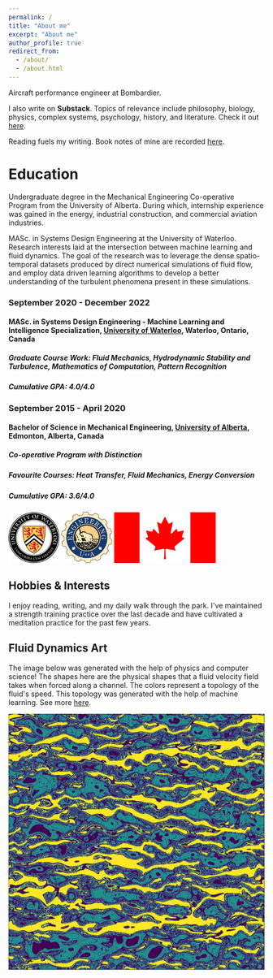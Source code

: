 ```yaml
---
permalink: /
title: "About me"
excerpt: "About me"
author_profile: true
redirect_from: 
  - /about/
  - /about.html
---
```


Aircraft performance engineer at Bombardier.

I also write on **Substack**. Topics of relevance include philosophy, biology, physics, complex systems, psychology, history, and literature. Check it out [here](https://johnlyne.substack.com/).

Reading fuels my writing. Book notes of mine are recorded [here](https://john-lyne.github.io/booknotes/).

Education
======
Undergraduate degree in the Mechanical Engineering Co-operative Program from the University of Alberta. During which, internship experience was gained in the energy, industrial construction, and commercial aviation industries.

MASc. in Systems Design Engineering at the University of Waterloo. Research interests laid at the intersection between machine learning and fluid dynamics. The goal of the research was to leverage the dense spatio-temporal datasets produced by direct numerical simulations of fluid flow, and employ data driven learning algorithms to develop a better understanding of the turbulent phenomena present in these simulations.

### September 2020 - December 2022

#### **MASc. in Systems Design Engineering - Machine Learning and Intelligence Specialization, [University of Waterloo](https://uwaterloo.ca/engineering/), Waterloo, Ontario, Canada** 
##### **Graduate Course Work: Fluid Mechanics, Hydrodynamic Stability and Turbulence, Mathematics of Computation, Pattern Recognition**

##### **Cumulative GPA: 4.0/4.0**

### September 2015 - April 2020

#### **Bachelor of Science in Mechanical Engineering, [University of Alberta](https://www.ualberta.ca/engineering/index.html), Edmonton, Alberta, Canada**

##### **Co-operative Program with Distinction**

##### Favourite Courses: Heat Transfer, Fluid Mechanics, Energy Conversion

##### **Cumulative GPA: 3.6/4.0**

<img src="/images/uwaterloo.png" alt="drawing" width="100"/>   <img src="/images/uofa.png" alt="drawing" width="100"/> <img src="/images/canada.png" alt="drawing" width="200"/>
 
Hobbies & Interests
---
I enjoy reading, writing, and my daily walk through the park. I've maintained a strength training practice over the last decade and have cultivated a meditation practice for the past few years.

Fluid Dynamics Art
---
The image below was generated with the help of physics and computer science! The shapes here are the physical shapes that a fluid velocity field takes when forced along a channel. The colors represent a topology of the fluid's speed. This topology was generated with the help of machine learning. See more [here](https://john-lyne.github.io/art/).

<img src="/images/som_data_transform2.png">
